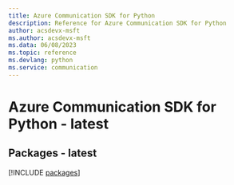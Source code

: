 ```yaml
---
title: Azure Communication SDK for Python
description: Reference for Azure Communication SDK for Python
author: acsdevx-msft
ms.author: acsdevx-msft
ms.data: 06/08/2023
ms.topic: reference
ms.devlang: python
ms.service: communication
---
```

# Azure Communication SDK for Python - latest
## Packages - latest
[!INCLUDE [packages](communication-index.md)]